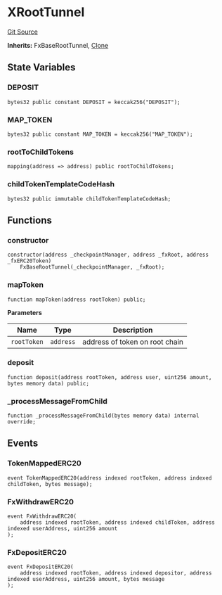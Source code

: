 # XRootTunnel
[Git Source](https://github.com/Passageway-Protocol/passageway-contracts/blob/b1d863b56b7778896c93bea0b98299fccb2c787f/contracts/polygon/XRootTunnel.sol)

**Inherits:**
FxBaseRootTunnel, [Clone](/contracts/lib/Clone.sol/contract.Clone.md)


## State Variables
### DEPOSIT

```solidity
bytes32 public constant DEPOSIT = keccak256("DEPOSIT");
```


### MAP_TOKEN

```solidity
bytes32 public constant MAP_TOKEN = keccak256("MAP_TOKEN");
```


### rootToChildTokens

```solidity
mapping(address => address) public rootToChildTokens;
```


### childTokenTemplateCodeHash

```solidity
bytes32 public immutable childTokenTemplateCodeHash;
```


## Functions
### constructor


```solidity
constructor(address _checkpointManager, address _fxRoot, address _fxERC20Token)
    FxBaseRootTunnel(_checkpointManager, _fxRoot);
```

### mapToken


```solidity
function mapToken(address rootToken) public;
```
**Parameters**

|Name|Type|Description|
|----|----|-----------|
|`rootToken`|`address`|address of token on root chain|


### deposit


```solidity
function deposit(address rootToken, address user, uint256 amount, bytes memory data) public;
```

### _processMessageFromChild


```solidity
function _processMessageFromChild(bytes memory data) internal override;
```

## Events
### TokenMappedERC20

```solidity
event TokenMappedERC20(address indexed rootToken, address indexed childToken, bytes message);
```

### FxWithdrawERC20

```solidity
event FxWithdrawERC20(
    address indexed rootToken, address indexed childToken, address indexed userAddress, uint256 amount
);
```

### FxDepositERC20

```solidity
event FxDepositERC20(
    address indexed rootToken, address indexed depositor, address indexed userAddress, uint256 amount, bytes message
);
```

